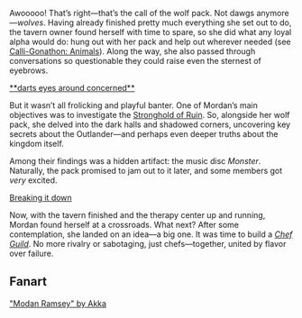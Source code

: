 <!-- title: Mordan Ramsey -->
<!-- status: Alive -->

Awooooo! That’s right—that’s the call of the wolf pack. Not dawgs anymore—_wolves_. Having already finished pretty much everything she set out to do, the tavern owner found herself with time to spare, so she did what any loyal alpha would do: hung out with her pack and help out wherever needed (see [Calli-Gonathon: Animals](#edge:calli-gigi)). Along the way, she also passed through conversations so questionable they could raise even the sternest of eyebrows.

[\*\*darts eyes around concerned\*\*](#embed:https://www.youtube.com/live/uX0rZYSrb4Q?si=lN7skq8UX4nbv6z5&t=3212)

But it wasn’t all frolicking and playful banter. One of Mordan’s main objectives was to investigate the [Stronghold of Ruin](https://www.youtube.com/live/uX0rZYSrb4Q?si=aLBbcb29JY8k7qre&t=4924). So, alongside her wolf pack, she delved into the dark halls and shadowed corners, uncovering key secrets about the Outlander—and perhaps even deeper truths about the kingdom itself.

Among their findings was a hidden artifact: the music disc _Monster_. Naturally, the pack promised to jam out to it later, and some members got _very_ excited.

[Breaking it down](#embed:https://www.youtube.com/live/uX0rZYSrb4Q?si=-S8LakM9_e_1wryx&t=6569)

Now, with the tavern finished and the therapy center up and running, Mordan found herself at a crossroads. What next? After some contemplation, she landed on an idea—a big one. It was time to build a [_Chef Guild_](https://www.youtube.com/live/uX0rZYSrb4Q?si=w1SXzcLHIPpTg1mi&t=6893). No more rivalry or sabotaging, just chefs—together, united by flavor over failure.

## Fanart

["Modan Ramsey" by Akka](https://x.com/__akkanen/status/1919051593619755126)
